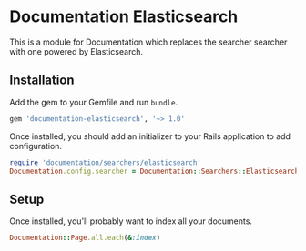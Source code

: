 # Documentation Elasticsearch

This is a module for Documentation which replaces the searcher searcher with one powered by Elasticsearch.

## Installation

Add the gem to your Gemfile and run `bundle`.

```ruby
gem 'documentation-elasticsearch', '~> 1.0'
```

Once installed, you should add an initializer to your Rails application to add configuration.

```ruby
require 'documentation/searchers/elasticsearch'
Documentation.config.searcher = Documentation::Searchers::Elasticsearch.new(:host => 'localhost')
```

## Setup

Once installed, you'll probably want to index all your documents.

```ruby
Documentation::Page.all.each(&:index)
```
